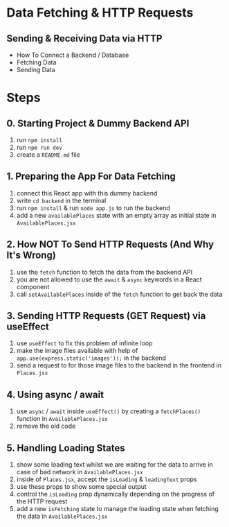 # Data Fetching & HTTP Requests

## Sending & Receiving Data via HTTP

- How To Connect a Backend / Database
- Fetching Data
- Sending Data

# Steps

## 0. Starting Project & Dummy Backend API

1. run `npm install`
2. run `npm run dev`
3. create a `README.md` file

## 1. Preparing the App For Data Fetching

1. connect this React app with this dummy backend
2. write `cd backend` in the terminal
3. run `npm install` & run `node app.js` to run the backend
4. add a new `availablePlaces` state with an empty array as initial state in `AvailablePlaces.jsx`

## 2. How NOT To Send HTTP Requests (And Why It's Wrong)

1. use the `fetch` function to fetch the data from the backend API
2. you are not allowed to use the `await` & `async` keywords in a React component
3. call `setAvailablePlaces` inside of the `fetch` function to get back the data

## 3. Sending HTTP Requests (GET Request) via useEffect

1. use `useEffect` to fix this problem of infinite loop
2. make the image files available with help of `app.use(express.static('images'));` in the backend
3. send a request to for those image files to the backend in the frontend in `Places.jsx`

## 4. Using async / await

1. use `async` / `await` inside `useEffect()` by creating a `fetchPlaces()` function in `AvailablePlaces.jsx`
2. remove the old code

## 5. Handling Loading States

1. show some loading text whilst we are waiting for the data to arrive in case of bad network in `AvailablePlaces.jsx`
2. inside of `Places.jsx`, accept the `isLoading` & `loadingText` props
3. use these props to show some special output
4. control the `isLoading` prop dynamically depending on the progress of the HTTP request
5. add a new `isFetching` state to manage the loading state when fetching the data in `AvailablePlaces.jsx`
